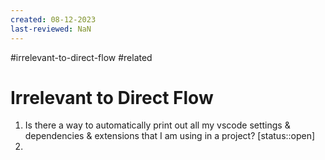 ```yaml
---
created: 08-12-2023
last-reviewed: NaN
---
```


#irrelevant-to-direct-flow #related 

# Irrelevant to Direct Flow
1. Is there a way to automatically print out all my vscode settings & dependencies & extensions that I am using in a project? [status::open]
2. 